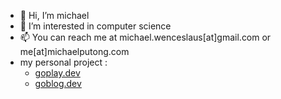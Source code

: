 - 👋 Hi, I’m michael
- 👀 I’m interested in computer science
- 📫 You can reach me at michael.wenceslaus[at]gmail.com or me[at]michaelputong.com
- my personal project :
  -  [goplay.dev](https://github.com/goplay-dev)
  -  [goblog.dev](https://github.com/goblog-dev)

<!---
michaelwp/michaelwp is a ✨ special ✨ repository because its `README.md` (this file) appears on your GitHub profile.
You can click the Preview link to take a look at your changes.
--->

